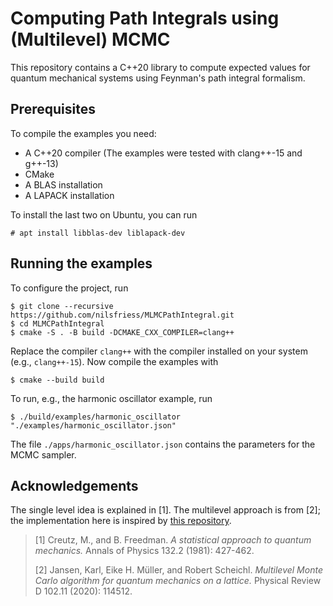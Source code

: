 # Computing Path Integrals using (Multilevel) MCMC 
This repository contains a C++20 library to compute expected values for quantum mechanical systems using Feynman's path integral formalism.

## Prerequisites
To compile the examples you need:
+ A C++20 compiler (The examples were tested with clang++-15 and g++-13)
+ CMake
+ A BLAS installation
+ A LAPACK installation

To install the last two on Ubuntu, you can run
```
# apt install libblas-dev liblapack-dev
```

## Running the examples
To configure the project, run
```
$ git clone --recursive https://github.com/nilsfriess/MLMCPathIntegral.git
$ cd MLMCPathIntegral
$ cmake -S . -B build -DCMAKE_CXX_COMPILER=clang++
```
Replace the compiler `clang++` with the compiler installed on your system (e.g., `clang++-15`). Now compile the examples with
```
$ cmake --build build
```
To run, e.g., the harmonic oscillator example, run
```
$ ./build/examples/harmonic_oscillator "./examples/harmonic_oscillator.json"
```
The file `./apps/harmonic_oscillator.json` contains the parameters for the MCMC sampler.

## Acknowledgements
The single level idea is explained in [1]. The multilevel approach is from [2]; the implementation here is inspired by [this repository](https://github.com/eikehmueller/mlmcpathintegral).


> [1] Creutz, M., and B. Freedman. _A statistical approach to quantum mechanics._ Annals of Physics 132.2 (1981): 427-462. 
>
> [2] Jansen, Karl, Eike H. Müller, and Robert Scheichl. _Multilevel Monte Carlo algorithm for quantum mechanics on a lattice._ Physical Review D 102.11 (2020): 114512.
